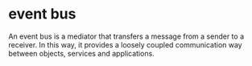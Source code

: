 # event bus
An event bus is a mediator that transfers a message from a sender to a receiver. 
In this way, it provides a loosely coupled communication way between objects, services and applications.
